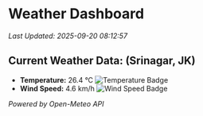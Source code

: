 
# Weather Dashboard

_Last Updated: 2025-09-20 08:12:57_

## Current Weather Data: (Srinagar, JK)
- **Temperature:** 26.4 °C ![Temperature Badge](https://img.shields.io/badge/Temperature-Medium%20Temp-green)
- **Wind Speed:** 4.6 km/h ![Wind Speed Badge](https://img.shields.io/badge/Wind%20Speed-Light%20Wind-blue)

*Powered by Open-Meteo API*
